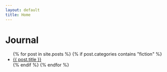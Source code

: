 ```yaml
---
layout: default
title: Home
---
```


<h1>Journal</h1>

<ul>
  {% for post in site.posts %}
    {% if post.categories contains "fiction" %}
      <li><a href="{{ post.url }}">{{ post.title }}</a></li>
    {% endif %}
  {% endfor %}
</ul>
